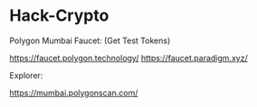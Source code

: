 # Hack-Crypto

Polygon Mumbai Faucet: (Get Test Tokens)

https://faucet.polygon.technology/
https://faucet.paradigm.xyz/

Explorer:

https://mumbai.polygonscan.com/